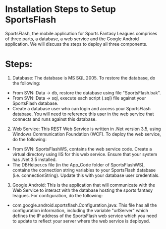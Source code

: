 # Installation Steps to Setup SportsFlash #

SportsFlash, the mobile application for Sports Fantasy Leagues comprises of three parts, a database, a web service and the Google Android application.  We will discuss the steps to deploy all three components.


# Steps: #

1)  Database:  The database is MS SQL 2005.  To restore the database, do the following:

  * From SVN: Data -> db, restore the database using file "SportsFlash.bak".
  * From SVN: Data -> sql, execute each script (.sql) file against your SportsFlash database.
  * Create a database user who can login and access your SportsFlash database.  You will need to reference this user in the web service that connects and runs against this database.

2)  Web Service:  This REST Web Service is written in .Net version 3.5, using Windows Communication Foundation (WCF).  To deploy the web service, do the following:

  * From SVN:  SportsFlashWS, contains the web service code.  Create a virtual directory using IIS for this web service.  Ensure that your system has .Net 3.5 installed.
  * The DBHelper.cs file (in the App\_Code folder of SportsFlashWS), contains the connection string variables to your SportsFlash database (i.e. connectionString).  Update this with your database user credentials.

3)  Google Android:  This is the application that will communicate with the Web Service to interact with the database hosting the sports fantasy leagues.  For configuration, do the following:

  * com.google.android.sportsflash.Configuration.java:  This file has all the configuration information, including the variable "urlServer" which defines the IP address of the SportsFlash web service which you need to update to reflect your server where the web service is deployed.